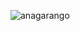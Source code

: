 <p align="left"> <img src="https://komarev.com/ghpvc/?username=anagarango&label=Profile%20views&color=0e75b6&style=flat" alt="anagarango" /> </p>
